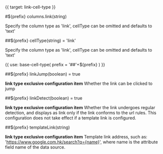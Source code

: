 {{ target: link-cell-type }}

#${prefix} columns.link(string)

Specify the column type as 'link', cellType can be omitted and defaults to 'text'

##${prefix} cellType(string) = 'link'

Specify the column type as 'link', cellType can be omitted and defaults to 'text'

{{ use: base-cell-type(
    prefix = '##'+${prefix}
) }}

##${prefix} linkJump(boolean) = true

**link type exclusive configuration item**  Whether the link can be clicked to jump

##${prefix} linkDetect(boolean) = true

**link type exclusive configuration item**  Whether the link undergoes regular detection, and displays as link only if the link conforms to the url rules. This configuration does not take effect if a template link is configured.

##${prefix} templateLink(string)

**link type exclusive configuration item**  Template link address, such as: 'https://www.google.com.hk/search?q={name}', where name is the attribute field name of the data source.